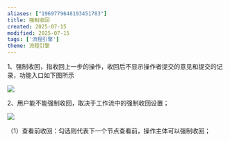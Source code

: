 ```yaml
---
aliases: ["1969779648193451783"]
title: 强制收回
created: 2025-07-15
modified: 2025-07-15
tags: ['流程引擎']
theme: 流程引擎
---
```


1、强制收回，指收回上一步的操作，收回后不显示操作者提交的意见和提交的记录，功能入口如下图所示

![](https://myhelpdoc.oss-cn-heyuan.aliyuncs.com/mdimages/8932525f64bc5d6dfef337b395b7a67f.jpg)

2、用户能不能强制收回，取决于工作流中的强制收回设置；

![](https://myhelpdoc.oss-cn-heyuan.aliyuncs.com/mdimages/83898cd2083ec9207f51f7ff44560fa9.jpg)

（1）查看前收回：勾选则代表下一个节点查看前，操作主体可以强制收回；

